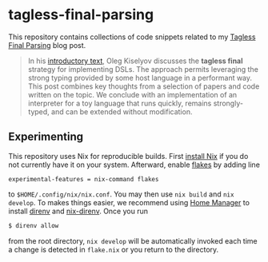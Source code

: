# tagless-final-parsing

This repository contains collections of code snippets related to my
[Tagless Final Parsing](https://jrpotter.github.io/posts/tagless-final-parsing/)
blog post.

> In his [introductory text](https://okmij.org/ftp/tagless-final/course/lecture.pdf),
Oleg Kiselyov discusses the **tagless final** strategy for implementing DSLs.
The approach permits leveraging the strong typing provided by some host language
in a performant way. This post combines key thoughts from a selection of papers
and code written on the topic. We conclude with an implementation of an
interpreter for a toy language that runs quickly, remains strongly-typed, and
can be extended without modification.

## Experimenting

This repository uses Nix for reproducible builds. First
[install Nix](https://nixos.org/download.html) if you do not currently have it
on your system. Afterward, enable [flakes](https://nixos.wiki/wiki/Flakes) by
adding line

```
experimental-features = nix-command flakes
```

to `$HOME/.config/nix/nix.conf`. You may then use `nix build` and `nix develop`.
To makes things easier, we recommend using [Home Manager](https://github.com/nix-community/home-manager)
to install [direnv](https://github.com/direnv/direnv) and [nix-direnv](https://github.com/nix-community/nix-direnv).
Once you run

```bash
$ direnv allow
```

from the root directory, `nix develop` will be automatically invoked each time
a change is detected in `flake.nix` or you return to the directory.
